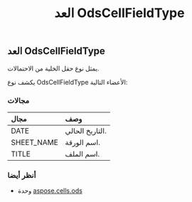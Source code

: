 ﻿---
title: العد OdsCellFieldType
second_title: Aspose.Cells for Python via .NET API المراجع
description:
type: docs
weight: 40
url: /ar/python-net/aspose.cells.ods/odscellfieldtype/
is_root: false
---
##  العد OdsCellFieldType
يمثل نوع حقل الخلية من الاحتمالات.



يكشف نوع OdsCellFieldType الأعضاء التالية:

###  مجالات
| مجال| وصف|
| :- | :- |
| DATE | التاريخ الحالي.|
| SHEET_NAME | اسم الورقة.|
| TITLE | اسم الملف.|



###  أنظر أيضا
* وحدة [aspose.cells.ods](..)
